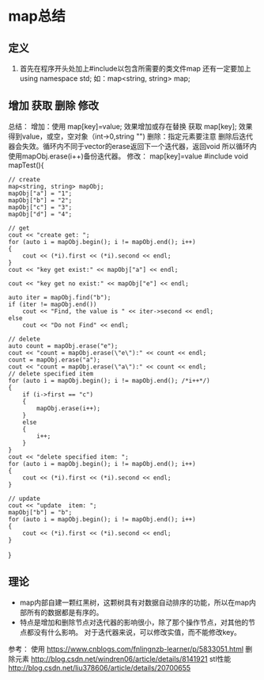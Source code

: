 # map总结
## 定义
1. 首先在程序开头处加上#include<map>以包含所需要的类文件map
还有一定要加上using namespace std;
如：map<string, string> map;

## 增加 获取 删除 修改
总结： 
增加：使用 map[key]=value; 效果增加或存在替换
获取 map[key]; 效果得到value，或空，空对象（int->0,string "")
删除：指定元素要注意 删除后迭代器会失效。循环内不同于vector的erase返回下一个迭代器，返回void
所以循环内使用mapObj.erase(i++)备份迭代器。
修改： map[key]=value 
#include <map>
void mapTest(){

	// create 
	map<string, string> mapObj;
	mapObj["a"] = "1";
	mapObj["b"] = "2";
	mapObj["c"] = "3";
	mapObj["d"] = "4";

	// get 
	cout << "create get: ";
	for (auto i = mapObj.begin(); i != mapObj.end(); i++)
	{
		cout << (*i).first << (*i).second << endl;
	}
	cout << "key get exist:" << mapObj["a"] << endl;

	cout << "key get no exist:" << mapObj["e"] << endl;

	auto iter = mapObj.find("b");
	if (iter != mapObj.end())
		cout << "Find, the value is " << iter->second << endl;
	else
		cout << "Do not Find" << endl;

	// delete
	auto count = mapObj.erase("e");
	cout << "count = mapObj.erase(\"e\"):" << count << endl;
	count = mapObj.erase("a");
	cout << "count = mapObj.erase(\"a\"):" << count << endl;
	// delete specified item
	for (auto i = mapObj.begin(); i != mapObj.end(); /*i++*/)
	{
		if (i->first == "c")
		{
			mapObj.erase(i++);
		}
		else
		{
			i++;
		}
	}
	cout << "delete specified item: ";
	for (auto i = mapObj.begin(); i != mapObj.end(); i++)
	{
		cout << (*i).first << (*i).second << endl;
	}

	// update
	cout << "update  item: ";
	mapObj["b"] = "b";
	for (auto i = mapObj.begin(); i != mapObj.end(); i++)
	{
		cout << (*i).first << (*i).second << endl;
	}

}





## 理论
* map内部自建一颗红黑树，这颗树具有对数据自动排序的功能，所以在map内部所有的数据都是有序的。
* 特点是增加和删除节点对迭代器的影响很小，除了那个操作节点，对其他的节点都没有什么影响。
对于迭代器来说，可以修改实值，而不能修改key。

参考：
使用
https://www.cnblogs.com/fnlingnzb-learner/p/5833051.html
删除元素
http://blog.csdn.net/windren06/article/details/8141921
stl性能
http://blog.csdn.net/liu378606/article/details/20700655

